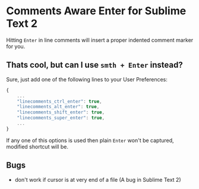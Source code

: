 # Comments Aware Enter for Sublime Text 2

Hitting `Enter` in line comments will insert a proper indented comment marker for you.

## Thats cool, but can I use `smth + Enter` instead?

Sure, just add one of the following lines to your User Preferences:

```js
{
    ...
    "linecomments_ctrl_enter": true,
    "linecomments_alt_enter": true,
    "linecomments_shift_enter": true,
    "linecomments_super_enter": true,
    ...
}
```

If any one of this options is used then plain `Enter` won't be captured, modified shortcut will be.


## Bugs

- don't work if cursor is at very end of a file (A bug in Sublime Text 2)
